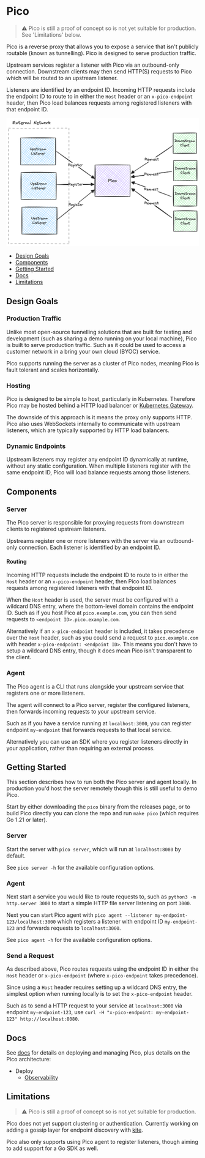 # Pico

> :warning: Pico is still a proof of concept so is not yet suitable for
production. See 'Limitations' below.

Pico is a reverse proxy that allows you to expose a service that isn't publicly
routable (known as tunnelling). Pico is designed to serve production traffic.

Upstream services register a listener with Pico via an outbound-only
connection. Downstream clients may then send HTTP(S) requests to Pico which
will be routed to an upstream listener.

Listeners are identified by an endpoint ID. Incoming HTTP requests include the
endpoint ID to route to in either the `Host` header or an `x-pico-endpoint`
header, then Pico load balances requests among registered listeners with that
endpoint ID.

![overview](assets/images/overview.png)

- [Design Goals](#design-goals)
- [Components](#components)
- [Getting Started](#getting-started)
- [Docs](#docs)
- [Limitations](#limitations)

## Design Goals

### Production Traffic
Unlike most open-source tunnelling solutions that are built for testing and
development (such as sharing a demo running on your local machine), Pico is
built to serve production traffic. Such as it could be used to access a
customer network in a bring your own cloud (BYOC) service.

Pico supports running the server as a cluster of Pico nodes, meaning Pico is
fault tolerant and scales horizontally.

### Hosting
Pico is designed to be simple to host, particularly in Kubernetes. Therefore
Pico may be hosted behind a HTTP load balancer or
[Kubernetes Gateway](https://kubernetes.io/docs/concepts/services-networking/gateway/).

The downside of this approach is it means the proxy only supports HTTP. Pico
also uses WebSockets internally to communicate with upstream listeners, which
are typically supported by HTTP load balancers.

### Dynamic Endpoints
Upstream listeners may register any endpoint ID dynamically at runtime, without
any static configuration. When multiple listeners register with the same
endpoint ID, Pico will load balance requests among those listeners.

## Components
### Server
The Pico server is responsible for proxying requests from downstream clients to
registered upstream listeners.

Upstreams register one or more listeners with the server via an outbound-only
connection. Each listener is identified by an endpoint ID.

#### Routing
Incoming HTTP requests include the endpoint ID to route to in either the `Host`
header or an `x-pico-endpoint` header, then Pico load balances requests among
registered listeners with that endpoint ID.

When the `Host` header is used, the server must be configured with a wildcard
DNS entry, where the bottom-level domain contains the endpoint ID. Such as if
you host Pico at `pico.example.com`, you can then send requests to
`<endpoint ID>.pico.example.com`.

Alternatively if an `x-pico-endpoint` header is included, it takes precedence
over the `Host` header, such as you could send a request to `pico.example.com`
with header `x-pico-endpoint: <endpoint ID>`. This means you don't have to
setup a wildcard DNS entry, though it does mean Pico isn't transparent to the
client.

### Agent
The Pico agent is a CLI that runs alongside your upstream service that
registers one or more listeners.

The agent will connect to a Pico server, register the configured listeners,
then forwards incoming requests to your upstream service.

Such as if you have a service running at `localhost:3000`, you can register
endpoint `my-endpoint` that forwards requests to that local service.

Alternatively you can use an SDK where you register listeners directly in your
application, rather than requiring an external process.

## Getting Started
This section describes how to run both the Pico server and agent locally. In
production you'd host the server remotely though this is still useful to demo
Pico.

Start by either downloading the `pico` binary from the releases page, or to
build Pico directly you can clone the repo and run `make pico` (which requires
Go 1.21 or later).

### Server
Start the server with `pico server`, which will run at `localhost:8080` by
default.

See `pico server -h` for the available configuration options.

### Agent
Next start a service you would like to route requests to, such as
`python3 -m http.server 3000` to start a simple HTTP file server listening on
port `3000`.

Next you can start Pico agent with
`pico agent --listener my-endpoint-123/localhost:3000` which registers a
listener with endpoint ID `my-endpoint-123` and forwards requests to
`localhost:3000`.

See `pico agent -h` for the available configuration options.

### Send a Request
As described above, Pico routes requests using the endpoint ID in either the
`Host` header or `x-pico-endpoint` (where `x-pico-endpoint` takes precedence).

Since using a `Host` header requires setting up a wildcard DNS entry, the
simplest option when running locally is to set the `x-pico-endpoint` header.

Such as to send a HTTP request to your service at `localhost:3000` via endpoint
`my-endpoint-123`, use
`curl -H "x-pico-endpoint: my-endpoint-123" http://localhost:8080`.

## Docs
See [docs](./docs) for details on deploying and managing Pico, plus details on
the Pico architecture:
- Deploy
  - [Observability](./docs/deploy/observability.md)

## Limitations
> :warning: Pico is still a proof of concept so is not yet suitable for
production.

Pico does not yet support clustering or authentication. Currently working
on adding a gossip layer for endpoint discovery with
[kite](https://github.com/andydunstall/kite).

Pico also only supports using Pico agent to register listeners, though aiming
to add support for a Go SDK as well.
